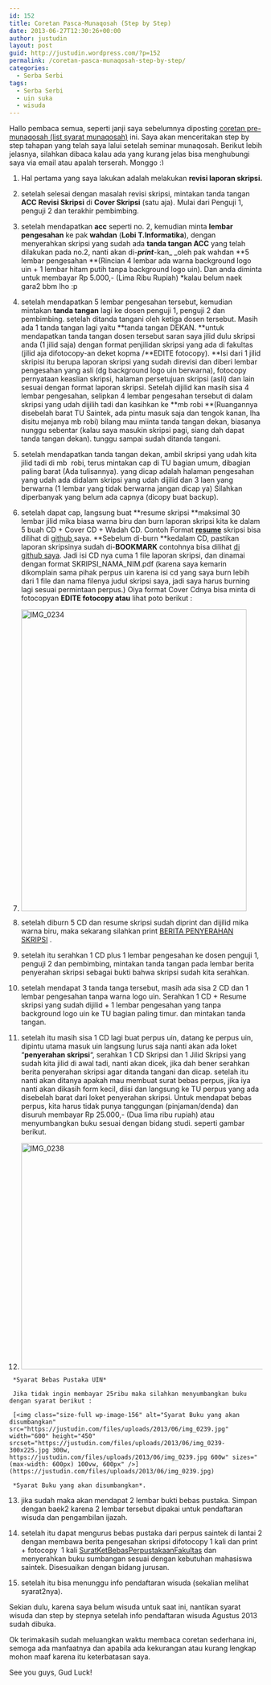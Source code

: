 ```yaml
---
id: 152
title: Coretan Pasca-Munaqosah (Step by Step)
date: 2013-06-27T12:30:26+00:00
author: justudin
layout: post
guid: http://justudin.wordpress.com/?p=152
permalink: /coretan-pasca-munaqosah-step-by-step/
categories:
  - Serba Serbi
tags:
  - Serba Serbi
  - uin suka
  - wisuda
---
```

Hallo pembaca semua, seperti janji saya sebelumnya diposting <a href="http://justudin.wordpress.com/2013/06/17/coretan-pre-munaqosah-list-syarat-munaqosah/" target="_blank">coretan pre-munaqosah (list syarat munaqosah)</a> ini. Saya akan menceritakan step by step tahapan yang telah saya lalui setelah seminar munaqosah. Berikut lebih jelasnya, silahkan dibaca kalau ada yang kurang jelas bisa menghubungi saya via email atau apalah terserah. Monggo <img src="http://test.justudin.com/wp-includes/images/smilies/simple-smile.png" alt=":)" class="wp-smiley" style="height: 1em; max-height: 1em;" />

1.   Hal pertama yang saya lakukan adalah melakukan **revisi laporan skripsi.**

2.   setelah selesai dengan masalah revisi skripsi, mintakan tanda tangan **ACC Revisi Skripsi** di **Cover Skripsi** (satu aja). Mulai dari Penguji 1, penguji 2 dan terakhir pembimbing.

3.   setelah mendapatkan **acc** seperti no. 2, kemudian minta **lembar pengesahan** ke pak **wahdan** (**Lobi T.Informatika**), dengan menyerahkan skripsi yang sudah ada **tanda tangan ACC** yang telah dilakukan pada no.2, nanti akan di-**_print_**-kan_ _oleh pak wahdan **5 lembar pengesahan **(Rincian 4 lembar ada warna background logo uin + 1 lembar hitam putih tanpa background logo uin). Dan anda diminta untuk membayar Rp 5.000,- (Lima Ribu Rupiah) *kalau belum naek gara2 bbm lho :p

4.   setelah mendapatkan 5 lembar pengesahan tersebut, kemudian mintakan **tanda tangan** lagi ke dosen penguji 1, penguji 2 dan pembimbing. setelah ditanda tangani oleh ketiga dosen tersebut. Masih ada 1 tanda tangan lagi yaitu **tanda tangan DEKAN. **untuk mendapatkan tanda tangan dosen tersebut saran saya jilid dulu skripsi anda (1 jilid saja) dengan format penjilidan skripsi yang ada di fakultas (jilid aja difotocopy-an deket kopma /**EDITE fotocopy). **Isi dari 1 jilid skripisi itu berupa laporan skripsi yang sudah direvisi dan diberi lembar pengesahan yang asli (dg background logo uin berwarna), fotocopy pernyataan keaslian skripsi, halaman persetujuan skripsi (asli) dan lain sesuai dengan format laporan skripsi. Setelah dijilid kan masih sisa 4 lembar pengesahan, selipkan 4 lembar pengesahan tersebut di dalam skripsi yang udah dijilih tadi dan kasihkan ke **mb robi **(Ruangannya disebelah barat TU Saintek, ada pintu masuk saja dan tengok kanan, lha disitu mejanya mb robi) bilang mau miinta tanda tangan dekan, biasanya nunggu sebentar (kalau saya masukin skripsi pagi, siang dah dapat tanda tangan dekan). tunggu sampai sudah ditanda tangani.

5.   setelah mendapatkan tanda tangan dekan, ambil skripsi yang udah kita jilid tadi di mb  robi, terus mintakan cap di TU bagian umum, dibagian paling barat (Ada tulisannya). yang dicap adalah halaman pengesahan yang udah ada didalam skripsi yang udah dijilid dan 3 laen yang berwarna (1 lembar yang tidak berwarna jangan dicap ya) Silahkan diperbanyak yang belum ada capnya (dicopy buat backup).

6.   setelah dapat cap, langsung buat **resume skripsi **maksimal 30 lembar jilid mika biasa warna biru dan burn laporan skripsi kita ke dalam 5 buah CD + Cover CD + Wadah CD. Contoh Format <a href="https://github.com/justudin/skripsi">**resume**</a> skripsi bisa dilihat di <a href="https://github.com/justudin/skripsi" target="_blank">github </a>saya. **Sebelum di-burn **kedalam CD, pastikan laporan skripsinya sudah di-**BOOKMARK** contohnya bisa dilihat <a href="https://github.com/justudin/skripsi" target="_blank">di github saya</a>. Jadi isi CD nya cuma 1 file laporan skripsi, dan dinamai dengan format SKRIPSI\_NAMA\_NIM.pdf (karena saya kemarin dikomplain sama pihak perpus uin karena isi cd yang saya burn lebih dari 1 file dan nama filenya judul skripsi saya, jadi saya harus burning lagi sesuai permintaan perpus.) Oiya format Cover Cdnya bisa minta di fotocopyan **EDITE fotocopy atau** lihat poto berikut :

7.   [<img class="aligncenter size-full wp-image-153" alt="IMG_0234" src="https://justudin.com/files/uploads/2013/06/img_0234.jpg" width="448" height="600" srcset="https://justudin.com/files/uploads/2013/06/img_0234-224x300.jpg 224w, https://justudin.com/files/uploads/2013/06/img_0234.jpg 448w" sizes="(max-width: 448px) 100vw, 448px" />](https://justudin.com/files/uploads/2013/06/img_0234.jpg)

8.   setelah diburn 5 CD dan resume skripsi sudah diprint dan dijilid mika warna biru, maka sekarang silahkan print [BERITA PENYERAHAN SKRIPSI](https://justudin.com/files/uploads/2013/06/berita-penyerahan-skripsi.docx) .

9.   setelah itu serahkan 1 CD plus 1 lembar pengesahan ke dosen penguji 1, penguji 2 dan pembimbing, mintakan tanda tangan pada lembar berita penyerahan skripsi sebagai bukti bahwa skripsi sudah kita serahkan.

10.   setelah mendapat 3 tanda tanga tersebut, masih ada sisa 2 CD dan 1 lembar pengesahan tanpa warna logo uin. Serahkan 1 CD + Resume skripsi yang sudah dijilid + 1 lembar pengesahan yang tanpa background logo uin ke TU bagian paling timur. dan mintakan tanda tangan.

11.   setelah itu masih sisa 1 CD lagi buat perpus uin, datang ke perpus uin, dipintu utama masuk uin langsung lurus saja nanti akan ada loket “**penyerahan skripsi**“, serahkan 1 CD Skripsi dan 1 Jilid Skripsi yang sudah kita jilid di awal tadi, nanti akan dicek, jika dah bener serahkan berita penyerahan skripsi agar ditanda tangani dan dicap. setelah itu nanti akan ditanya apakah mau membuat surat bebas perpus, jika iya nanti akan dikasih form kecil, diisi dan langsung ke TU perpus yang ada disebelah barat dari loket penyerahan skripsi. Untuk mendapat bebas perpus, kita harus tidak punya tanggungan (pinjaman/denda) dan disuruh membayar Rp 25.000,- (Dua lima ribu rupiah) atau menyumbangkan buku sesuai dengan bidang studi. seperti gambar berikut.

12.   [<img class="size-full wp-image-155" alt="IMG_0238" src="https://justudin.com/files/uploads/2013/06/img_0238.jpg" width="600" height="450" srcset="https://justudin.com/files/uploads/2013/06/img_0238-300x225.jpg 300w, https://justudin.com/files/uploads/2013/06/img_0238.jpg 600w" sizes="(max-width: 600px) 100vw, 600px" />](https://justudin.com/files/uploads/2013/06/img_0238.jpg)

     *Syarat Bebas Pustaka UIN* 

     Jika tidak ingin membayar 25ribu maka silahkan menyumbangkan buku dengan syarat berikut : 

     [<img class="size-full wp-image-156" alt="Syarat Buku yang akan disumbangkan" src="https://justudin.com/files/uploads/2013/06/img_0239.jpg" width="600" height="450" srcset="https://justudin.com/files/uploads/2013/06/img_0239-300x225.jpg 300w, https://justudin.com/files/uploads/2013/06/img_0239.jpg 600w" sizes="(max-width: 600px) 100vw, 600px" />](https://justudin.com/files/uploads/2013/06/img_0239.jpg)

     *Syarat Buku yang akan disumbangkan*.

13.   jika sudah maka akan mendapat 2 lembar bukti bebas pustaka. Simpan dengan baek2 karena 2 lembar tersebut dipakai untuk pendaftaran wisuda dan pengambilan ijazah.

14.   setelah itu dapat mengurus bebas pustaka dari perpus saintek di lantai 2 dengan membawa berita pengesahan skripsi difotocopy 1 kali dan print + fotocopy  1 kali [SuratKetBebasPerpustakaanFakultas](https://justudin.com/files/uploads/2013/06/suratketbebasperpustakaanfakultas.doc) dan menyerahkan buku sumbangan sesuai dengan kebutuhan mahasiswa saintek. Disesuaikan dengan bidang jurusan.

15.   setelah itu bisa menunggu info pendaftaran wisuda (sekalian melihat syarat2nya).


Sekian dulu, karena saya belum wisuda untuk saat ini, nantikan syarat wisuda dan step by stepnya setelah info pendaftaran wisuda Agustus 2013 sudah dibuka. 

Ok terimakasih sudah meluangkan waktu membaca coretan sederhana ini, semoga ada manfaatnya dan apabila ada kekurangan atau kurang lengkap mohon maaf karena itu keterbatasan saya. 

See you guys, Gud Luck!
